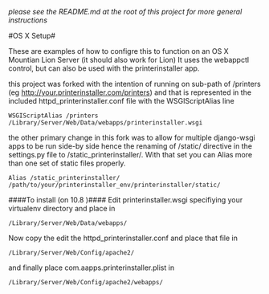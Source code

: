 *please see the README.md at the root of this project for more general instructions*

#OS X Setup#

These are examples of how to configre this to function on an OS X Mountian Lion Server (it should also work for Lion)
It uses the webappctl control, but can also be used with the printerinstaller app.

this project was forked with the intention of running on sub-path of /printers (eg http://your.printerinstaller.com/printers)
and that is represented in the included httpd_printerinstaller.conf file with the WSGIScriptAlias line

	WSGIScriptAlias /printers /Library/Server/Web/Data/webapps/printerinstaller.wsgi


the other primary change in this fork was to allow for multiple django-wsgi apps to be run side-by side hence the renaming of /static/ directive in the settings.py file to /static_printerinstaller/.  With that set you can Alias more than one set of static files properly.

	Alias /static_printerinstaller/ /path/to/your/printerinstaller_env/printerinstaller/static/

####To install (on 10.8 )####
Edit printerinstaller.wsgi specifiying your virtualenv directory and place in 

	/Library/Server/Web/Data/webapps/

Now copy the edit the httpd_printerinstaller.conf  and place that file in

	/Library/Server/Web/Config/apache2/

and finally place com.aapps.printerinstaller.plist in 

	/Library/Server/Web/Config/apache2/webapps/


